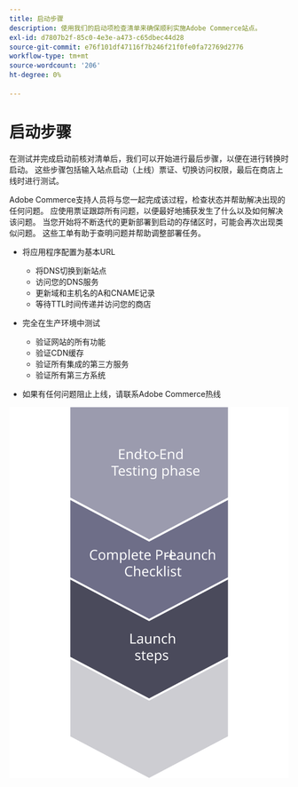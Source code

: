 ```yaml
---
title: 启动步骤
description: 使用我们的启动项检查清单来确保顺利实施Adobe Commerce站点。
exl-id: d7807b2f-85c0-4e3e-a473-c65dbec44d28
source-git-commit: e76f101df47116f7b246f21f0fe0fa72769d2776
workflow-type: tm+mt
source-wordcount: '206'
ht-degree: 0%

---
```


# 启动步骤

在测试并完成启动前核对清单后，我们可以开始进行最后步骤，以便在进行转换时启动。 这些步骤包括输入站点启动（上线）票证、切换访问权限，最后在商店上线时进行测试。

Adobe Commerce支持人员将与您一起完成该过程，检查状态并帮助解决出现的任何问题。 应使用票证跟踪所有问题，以便最好地捕获发生了什么以及如何解决该问题。 当您开始将不断迭代的更新部署到启动的存储区时，可能会再次出现类似问题。 这些工单有助于查明问题并帮助调整部署任务。

- 将应用程序配置为基本URL
   - 将DNS切换到新站点
   - 访问您的DNS服务
   - 更新域和主机名的A和CNAME记录
   - 等待TTL时间传递并访问您的商店

- 完全在生产环境中测试
   - 验证网站的所有功能
   - 验证CDN缓存
   - 验证所有集成的第三方服务
   - 验证所有第三方系统

- 如果有任何问题阻止上线，请联系Adobe Commerce热线

![显示启动过程阶段3的示意图](../../assets/playbooks/launch-steps-3.svg)
